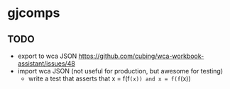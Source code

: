 gjcomps
=======

## TODO
- export to wca JSON https://github.com/cubing/wca-workbook-assistant/issues/48
- import wca JSON (not useful for production, but awesome for testing)
  - write a test that asserts that x = f(f`(x)) and x = f(f`(x))
